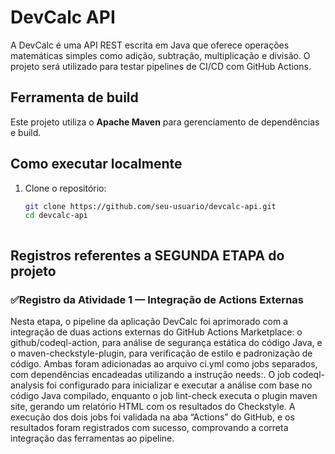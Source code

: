 # DevCalc API

A DevCalc é uma API REST escrita em Java que oferece operações matemáticas simples como adição, subtração, multiplicação e divisão. O projeto será utilizado para testar pipelines de CI/CD com GitHub Actions.

## Ferramenta de build
Este projeto utiliza o **Apache Maven** para gerenciamento de dependências e build.

## Como executar localmente

1. Clone o repositório:
   ```bash
   git clone https://github.com/seu-usuario/devcalc-api.git
   cd devcalc-api



## Registros referentes a SEGUNDA ETAPA do projeto
### ✅Registro da Atividade 1 — Integração de Actions Externas

Nesta etapa, o pipeline da aplicação DevCalc foi aprimorado com a integração de duas actions externas do GitHub Actions Marketplace: o github/codeql-action, para análise de segurança estática do código Java, e o maven-checkstyle-plugin, para verificação de estilo e padronização de código. Ambas foram adicionadas ao arquivo ci.yml como jobs separados, com dependências encadeadas utilizando a instrução needs:. O job codeql-analysis foi configurado para inicializar e executar a análise com base no código Java compilado, enquanto o job lint-check executa o plugin maven site, gerando um relatório HTML com os resultados do Checkstyle. A execução dos dois jobs foi validada na aba “Actions” do GitHub, e os resultados foram registrados com sucesso, comprovando a correta integração das ferramentas ao pipeline.
